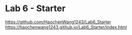 # Lab 6 - Starter
https://github.com/HaochenWang1243/Lab6_Starter  
https://haochenwang1243.github.io/Lab6_Starter/index.html  
